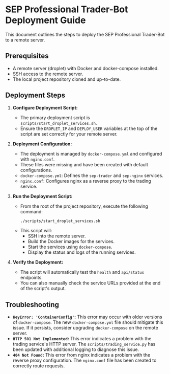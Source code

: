 # SEP Professional Trader-Bot Deployment Guide

This document outlines the steps to deploy the SEP Professional Trader-Bot to a remote server.

## Prerequisites

- A remote server (droplet) with Docker and docker-compose installed.
- SSH access to the remote server.
- The local project repository cloned and up-to-date.

## Deployment Steps

1.  **Configure Deployment Script:**
    - The primary deployment script is `scripts/start_droplet_services.sh`.
    - Ensure the `DROPLET_IP` and `DEPLOY_USER` variables at the top of the script are set correctly for your remote server.

2.  **Deployment Configuration:**
    - The deployment is managed by `docker-compose.yml` and configured with `nginx.conf`.
    - These files were missing and have been created with default configurations.
    - `docker-compose.yml`: Defines the `sep-trader` and `sep-nginx` services.
    - `nginx.conf`: Configures nginx as a reverse proxy to the trading service.

3.  **Run the Deployment Script:**
    - From the root of the project repository, execute the following command:
      ```bash
      ./scripts/start_droplet_services.sh
      ```
    - This script will:
        - SSH into the remote server.
        - Build the Docker images for the services.
        - Start the services using `docker-compose`.
        - Display the status and logs of the running services.

4.  **Verify the Deployment:**
    - The script will automatically test the `health` and `api/status` endpoints.
    - You can also manually check the service URLs provided at the end of the script's output.

## Troubleshooting

- **`KeyError: 'ContainerConfig'`:** This error may occur with older versions of `docker-compose`. The new `docker-compose.yml` file should mitigate this issue. If it persists, consider upgrading `docker-compose` on the remote server.
- **`HTTP 501 Not Implemented`:** This error indicates a problem with the trading service's HTTP server. The `scripts/trading_service.py` has been updated with additional logging to diagnose this issue.
- **`404 Not Found`:** This error from nginx indicates a problem with the reverse proxy configuration. The `nginx.conf` file has been created to correctly route requests.
